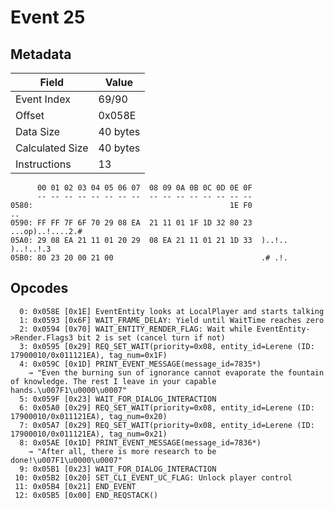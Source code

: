# Event 25

## Metadata

| Field           | Value    |
|-----------------|----------|
| Event Index     | 69/90    |
| Offset          | 0x058E   |
| Data Size       | 40 bytes |
| Calculated Size | 40 bytes |
| Instructions    | 13       |

```
      00 01 02 03 04 05 06 07  08 09 0A 0B 0C 0D 0E 0F
      -- -- -- -- -- -- -- --  -- -- -- -- -- -- -- --
0580:                                            1E F0                ..
0590: FF FF 7F 6F 70 29 08 EA  21 11 01 1F 1D 32 80 23  ...op)..!....2.#
05A0: 29 08 EA 21 11 01 20 29  08 EA 21 11 01 21 1D 33  )..!.. )..!..!.3
05B0: 80 23 20 00 21 00                                 .# .!.          
```

## Opcodes

```
  0: 0x058E [0x1E] EventEntity looks at LocalPlayer and starts talking
  1: 0x0593 [0x6F] WAIT_FRAME_DELAY: Yield until WaitTime reaches zero
  2: 0x0594 [0x70] WAIT_ENTITY_RENDER_FLAG: Wait while EventEntity->Render.Flags3 bit 2 is set (cancel turn if not)
  3: 0x0595 [0x29] REQ_SET_WAIT(priority=0x08, entity_id=Lerene (ID: 17900010/0x011121EA), tag_num=0x1F)
  4: 0x059C [0x1D] PRINT_EVENT_MESSAGE(message_id=7835*)
    → "Even the burning sun of ignorance cannot evaporate the fountain of knowledge. The rest I leave in your capable hands.\u007F1\u0000\u0007"
  5: 0x059F [0x23] WAIT_FOR_DIALOG_INTERACTION
  6: 0x05A0 [0x29] REQ_SET_WAIT(priority=0x08, entity_id=Lerene (ID: 17900010/0x011121EA), tag_num=0x20)
  7: 0x05A7 [0x29] REQ_SET_WAIT(priority=0x08, entity_id=Lerene (ID: 17900010/0x011121EA), tag_num=0x21)
  8: 0x05AE [0x1D] PRINT_EVENT_MESSAGE(message_id=7836*)
    → "After all, there is more research to be done!\u007F1\u0000\u0007"
  9: 0x05B1 [0x23] WAIT_FOR_DIALOG_INTERACTION
 10: 0x05B2 [0x20] SET_CLI_EVENT_UC_FLAG: Unlock player control
 11: 0x05B4 [0x21] END_EVENT
 12: 0x05B5 [0x00] END_REQSTACK()
```
